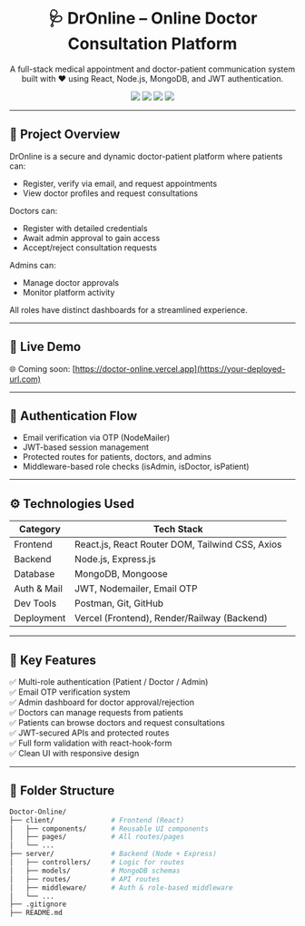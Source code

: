 <h1 align="center">🩺 DrOnline – Online Doctor Consultation Platform</h1>

<p align="center">
  A full-stack medical appointment and doctor-patient communication system built with ❤️ using React, Node.js, MongoDB, and JWT authentication.
</p>

<p align="center">
  <img src="https://img.shields.io/badge/Frontend-React-blue?style=flat-square" />
  <img src="https://img.shields.io/badge/Backend-Node.js-green?style=flat-square" />
  <img src="https://img.shields.io/badge/Database-MongoDB-brightgreen?style=flat-square" />
  <img src="https://img.shields.io/badge/Deployed%20on-Vercel-%23000000?style=flat-square" />
</p>

---

## 🌟 Project Overview

DrOnline is a secure and dynamic doctor-patient platform where patients can:
- Register, verify via email, and request appointments
- View doctor profiles and request consultations

Doctors can:
- Register with detailed credentials
- Await admin approval to gain access
- Accept/reject consultation requests

Admins can:
- Manage doctor approvals
- Monitor platform activity

All roles have distinct dashboards for a streamlined experience.

---

## 🚀 Live Demo

🌐 Coming soon: [https://doctor-online.vercel.app](https://your-deployed-url.com)

---

## 🔐 Authentication Flow

- Email verification via OTP (NodeMailer)
- JWT-based session management
- Protected routes for patients, doctors, and admins
- Middleware-based role checks (isAdmin, isDoctor, isPatient)

---

## ⚙️ Technologies Used

| Category     | Tech Stack                                         |
|--------------|----------------------------------------------------|
| Frontend     | React.js, React Router DOM, Tailwind CSS, Axios   |
| Backend      | Node.js, Express.js                                |
| Database     | MongoDB, Mongoose                                  |
| Auth & Mail  | JWT, Nodemailer, Email OTP                         |
| Dev Tools    | Postman, Git, GitHub                               |
| Deployment   | Vercel (Frontend), Render/Railway (Backend)        |

---

## 🧠 Key Features

✅ Multi-role authentication (Patient / Doctor / Admin)  
✅ Email OTP verification system  
✅ Admin dashboard for doctor approval/rejection  
✅ Doctors can manage requests from patients  
✅ Patients can browse doctors and request consultations  
✅ JWT-secured APIs and protected routes  
✅ Full form validation with react-hook-form  
✅ Clean UI with responsive design  

---

## 📁 Folder Structure

```bash
Doctor-Online/
├── client/              # Frontend (React)
│   ├── components/      # Reusable UI components
│   ├── pages/           # All routes/pages
│   └── ...
├── server/              # Backend (Node + Express)
│   ├── controllers/     # Logic for routes
│   ├── models/          # MongoDB schemas
│   ├── routes/          # API routes
│   ├── middleware/      # Auth & role-based middleware
│   └── ...
├── .gitignore
├── README.md
